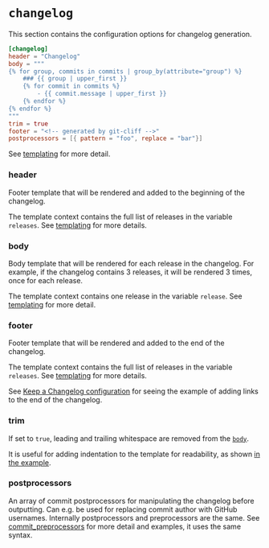 # `changelog`

This section contains the configuration options for changelog generation.

<!-- {% raw %} -->

```toml
[changelog]
header = "Changelog"
body = """
{% for group, commits in commits | group_by(attribute="group") %}
    ### {{ group | upper_first }}
    {% for commit in commits %}
        - {{ commit.message | upper_first }}
    {% endfor %}
{% endfor %}
"""
trim = true
footer = "<!-- generated by git-cliff -->"
postprocessors = [{ pattern = "foo", replace = "bar"}]
```

<!-- {% endraw %} -->

See [templating](/docs/category/templating) for more detail.

### header

Footer template that will be rendered and added to the beginning of the changelog.

The template context contains the full list of releases in the variable `releases`. See [templating](/docs/category/templating) for more details.

### body

Body template that will be rendered for each release in the changelog. For example, if the changelog contains 3 releases, it will be rendered 3 times, once for each release.

The template context contains one release in the variable `release`. See [templating](/docs/category/templating) for more detail.

### footer

Footer template that will be rendered and added to the end of the changelog.

The template context contains the full list of releases in the variable `releases`. See [templating](/docs/category/templating) for more details.

See [Keep a Changelog configuration](/docs/templating/examples#keep-a-changelog) for seeing the example of adding links to the end of the changelog.

### trim

If set to `true`, leading and trailing whitespace are removed from the [`body`](#body).

It is useful for adding indentation to the template for readability, as shown [in the example](#changelog).

### postprocessors

An array of commit postprocessors for manipulating the changelog before outputting.
Can e.g. be used for replacing commit author with GitHub usernames.
Internally postprocessors and preprocessors are the same. See [commit_preprocessors](/docs/configuration/git#commit_preprocessors) for more detail and examples, it uses the same syntax.
